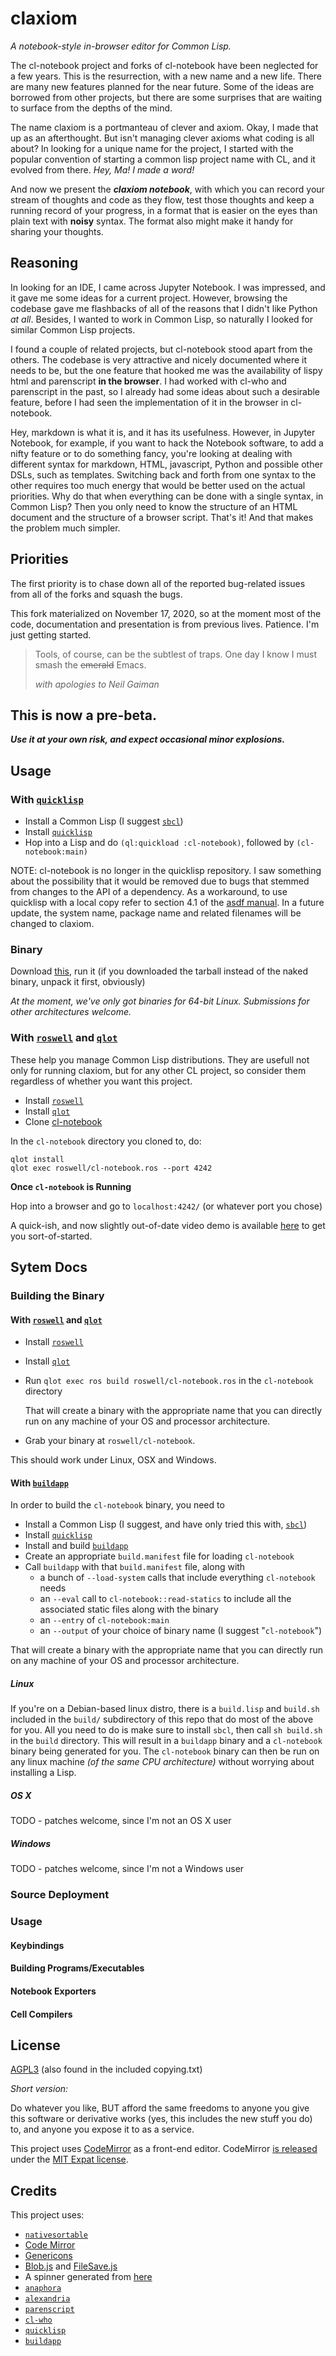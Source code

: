 # claxiom
*A notebook-style in-browser editor for Common Lisp.*

The cl-notebook project and forks of cl-notebook have been neglected for a few years. This is the resurrection, with a new name and a new life. There are many new features planned for the near future. Some of the ideas are borrowed from other projects, but there are some surprises that are waiting to surface from the depths of the mind.

The name claxiom is a portmanteau of clever and axiom. Okay, I made that up as an afterthought. But isn't managing clever axioms what coding is all about? In looking for a unique name for the project, I started with the popular convention of starting a common lisp project name with CL, and it evolved from there. *Hey, Ma! I made a word!*

And now we present the ***claxiom notebook***,  with which you can record your stream of thoughts and code as they flow, test those thoughts and keep a running record of your progress, in a format that is easier on the eyes than plain text with __noisy__ syntax. The format also might make it handy for sharing your thoughts.

## Reasoning

In looking for an IDE, I came across Jupyter Notebook. I was impressed, and it gave me some ideas for a current project. However, browsing the codebase gave me flashbacks of all of the reasons that I didn't like Python *at all*. Besides, I wanted to work in Common Lisp, so naturally I looked for similar Common Lisp projects. 

I found a couple of related projects, but cl-notebook stood apart from the others. The codebase is very attractive and nicely documented where it needs to be, but the one feature that hooked me was the availability of lispy html and parenscript **in the browser**. I had worked with cl-who and parenscript in the past, so I already had some ideas about such a desirable feature, before I had seen the implementation of it in the browser in cl-notebook. 

Hey, markdown is what it is, and it has its usefulness. However, in Jupyter Notebook, for example, if you want to hack the Notebook software, to add a nifty feature or to do something fancy, you're looking at dealing with different syntax for markdown, HTML, javascript, Python and possible other DSLs, such as templates. Switching back and forth from one syntax to the other requires too much energy that would be better used on the actual priorities. Why do that when everything can be done with a single syntax, in Common Lisp? Then you only need to know the structure of an HTML document and the structure of a browser script. That's it! And that makes the problem much simpler. 

## Priorities

The first priority is to chase down all of the reported bug-related issues from all of the forks and squash the bugs.

This fork materialized on November 17, 2020, so at the moment most of the code, documentation and presentation is from previous lives. Patience. I'm just getting started.

> Tools, of course, can be the subtlest of traps.
> One day I know I must smash the ~~emerald~~ Emacs.
>
> *with apologies to Neil Gaiman*

## This is now a pre-beta.
***Use it at your own risk, and expect occasional minor explosions.***

## Usage

### With [`quicklisp`](http://www.quicklisp.org/beta/)

- Install a Common Lisp (I suggest [`sbcl`](http://www.sbcl.org/platform-table.html))
- Install [`quicklisp`](http://www.quicklisp.org/beta/)
- Hop into a Lisp and do `(ql:quickload :cl-notebook)`, followed by `(cl-notebook:main)`

NOTE: cl-notebook is no longer in the quicklisp repository. I saw something about the possibility that it would be removed due to bugs that stemmed from changes to the API of a dependency. As a workaround, to use quicklisp with a local copy refer to section 4.1 of the [asdf manual](https://common-lisp.net/project/asdf/asdf.html). In a future update, the system name, package name and related filenames will be changed to claxiom.

### Binary

Download [this](http://static.inaimathi.ca/cl-notebook-binaries/), run it (if you downloaded the tarball instead of the naked binary, unpack it first, obviously)

_At the moment, we've only got binaries for 64-bit Linux. Submissions for other architectures welcome._

### With [`roswell`](https://github.com/roswell/roswell) and [`qlot`](https://github.com/fukamachi/qlot)

These help you manage Common Lisp distributions. They are usefull not only for running claxiom, but for any other CL project, so consider them regardless of whether you want this project.

- Install [`roswell`](https://github.com/roswell/roswell)
- Install [`qlot`](https://github.com/fukamachi/qlot)
- Clone [cl-notebook](https://github.com/Inaimathi/cl-notebook)

In the `cl-notebook` directory you cloned to, do:

```
qlot install
qlot exec roswell/cl-notebook.ros --port 4242
```

**Once `cl-notebook` is Running**

Hop into a browser and go to `localhost:4242/` (or whatever port you chose)

A quick-ish, and now slightly out-of-date video demo is available [here](https://vimeo.com/97623064) to get you sort-of-started.

## Sytem Docs

### Building the Binary

#### With [`roswell`](https://github.com/roswell/roswell) and [`qlot`](https://github.com/fukamachi/qlot)

- Install [`roswell`](https://github.com/roswell/roswell)
- Install [`qlot`](https://github.com/fukamachi/qlot)
- Run `qlot exec ros build roswell/cl-notebook.ros` in the `cl-notebook` directory

   That will create a binary with the appropriate name that you can directly run on any machine of your OS and processor architecture.
- Grab your binary at `roswell/cl-notebook`.

This should work under Linux, OSX and Windows.

#### With [`buildapp`](https://www.xach.com/lisp/buildapp/)

In order to build the `cl-notebook` binary, you need to

- Install a Common Lisp (I suggest, and have only tried this with, [`sbcl`](http://www.sbcl.org/platform-table.html))
- Install [`quicklisp`](http://www.quicklisp.org/beta/)
- Install and build [`buildapp`](https://www.xach.com/lisp/buildapp/)
- Create an appropriate `build.manifest` file for loading `cl-notebook`
- Call `buildapp` with that `build.manifest` file, along with
	- a bunch of `--load-system` calls that include everything `cl-notebook` needs
    - an `--eval` call to `cl-notebook::read-statics` to include all the associated static files along with the binary
    - an `--entry` of `cl-notebook:main`
    - an `--output` of your choice of binary name (I suggest "`cl-notebook`")

That will create a binary with the appropriate name that you can directly run on any machine of your OS and processor architecture.

##### Linux

If you're on a Debian-based linux distro, there is a `build.lisp` and `build.sh` included in the `build/` subdirectory of this repo that do most of the above for you. All you need to do is make sure to install `sbcl`, then call `sh build.sh` in the `build` directory. This will result in a `buildapp` binary and a `cl-notebook` binary being generated for you. The `cl-notebook` binary can then be run on any linux machine _(of the same CPU architecture)_ without worrying about installing a Lisp.

##### OS X

TODO - patches welcome, since I'm not an OS X user

##### Windows

TODO - patches welcome, since I'm not a Windows user

### Source Deployment
### Usage
#### Keybindings
#### Building Programs/Executables
#### Notebook Exporters
#### Cell Compilers

## License

[AGPL3](https://www.gnu.org/licenses/agpl-3.0.html) (also found in the included copying.txt)

*Short version:*

Do whatever you like, BUT afford the same freedoms to anyone you give this software or derivative works (yes, this includes the new stuff you do) to, and anyone you expose it to as a service.

This project uses [CodeMirror](http://codemirror.net/) as a front-end editor. CodeMirror [is released](http://codemirror.net/#community) under the [MIT Expat license](http://codemirror.net/LICENSE).

## Credits

This project uses:
- [`nativesortable`](https://github.com/bgrins/nativesortable)
- [Code Mirror](http://codemirror.net/)
- [Genericons](http://genericons.com/)
- [Blob.js](https://github.com/eligrey/Blob.js) and [FileSave.js](https://github.com/eligrey/FileSaver.js)
- A spinner generated from [here](http://preloaders.net/en/letters_numbers_words)
- [`anaphora`](http://www.cliki.net/anaphora)
- [`alexandria`](http://common-lisp.net/project/alexandria/)
- [`parenscript`](http://common-lisp.net/project/parenscript/)
- [`cl-who`](http://weitz.de/cl-who/)
- [`quicklisp`](http://www.quicklisp.org/beta/)
- [`buildapp`](http://www.xach.com/lisp/buildapp/)
